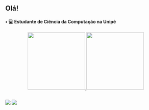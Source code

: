 ## Olá!
<h4>
  • 💻 Estudante de Ciência da Computação na Unipê <br>
</h4>
 
<div align="center">
  <a href="https://github.com/elieltondias">
  <img height="180em" src="https://github-readme-stats.vercel.app/api?username=elieltondias&show_icons=true&theme=dracula&include_all_commits=true&count_private=true"/>
  <img height="180em" src="https://github-readme-stats.vercel.app/api/top-langs/?username=elieltondias&layout=compact&langs_count=7&theme=dracula"/>
</div>
  
  ##
 
<div> 
  <a href = "mailto:elieltondiasramosdesouza@gmail.com"><img src="https://img.shields.io/badge/-Gmail-%23333?style=for-the-badge&logo=gmail&logoColor=white" target="_blank"></a>
  <a href="https://www.linkedin.com/in/elieltondias" target="_blank"><img src="https://img.shields.io/badge/-LinkedIn-%230077B5?style=for-the-badge&logo=linkedin&logoColor=white" target="_blank"></a> 
</div>
